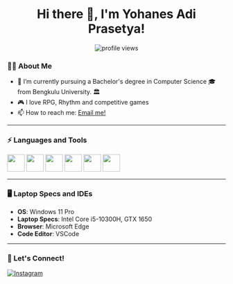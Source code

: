 <h1 align="center"> Hi there 👋, I'm Yohanes Adi Prasetya!</h1>

<p align="center">
  <img src="https://komarev.com/ghpvc/?username=your-username&color=blue" alt="profile views" />
</p>

### 🙋‍♂️ About Me
- 🔭 I’m currently pursuing a Bachelor's degree in Computer Science 🎓 from Bengkulu University. 🏛 
- 🎮 I love RPG, Rhythm and competitive games  
- 📫 How to reach me: [Email me!](desi.gc123@gmail.com)  

---

### ⚡ Languages and Tools
<p align="left">
  <img src="https://cdn.jsdelivr.net/gh/devicons/devicon/icons/html5/html5-original.svg" height="40" width="40"/>
  <img src="https://cdn.jsdelivr.net/gh/devicons/devicon/icons/css3/css3-original.svg" height="40" width="40"/>
  <img src="https://cdn.jsdelivr.net/gh/devicons/devicon/icons/javascript/javascript-original.svg" height="40" width="40"/>
  <img src="https://cdn.jsdelivr.net/gh/devicons/devicon/icons/react/react-original.svg" height="40" width="40"/>
  <img src="https://cdn.jsdelivr.net/gh/devicons/devicon/icons/php/php-original.svg" height="40" width="40"/>
  <img src="https://cdn.jsdelivr.net/gh/devicons/devicon/icons/mysql/mysql-original.svg" height="40" width="40"/>
</p>

---

### 🖥️ Laptop Specs and IDEs
- **OS**: Windows 11 Pro
- **Laptop Specs**: Intel Core i5-10300H, GTX 1650  
- **Browser**: Microsoft Edge
- **Code Editor**: VSCode

---

### 🤝 Let's Connect!
[![Instagram](https://img.shields.io/badge/Instagram-%23E4405F.svg?&style=for-the-badge&logo=instagram&logoColor=white)](https://www.instagram.com/yhanes_adp/)
